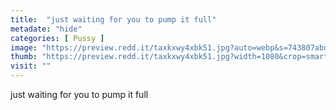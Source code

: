 ```yaml
---
title:  "just waiting for you to pump it full"
metadate: "hide"
categories: [ Pussy ]
image: "https://preview.redd.it/taxkxwy4xbk51.jpg?auto=webp&s=743807abd68c7a1b8d81f0e0eb40c124f9364b18"
thumb: "https://preview.redd.it/taxkxwy4xbk51.jpg?width=1080&crop=smart&auto=webp&s=81cf4869daa00f82c5c49ec016ca8cd059ccc783"
visit: ""
---
```

just waiting for you to pump it full
